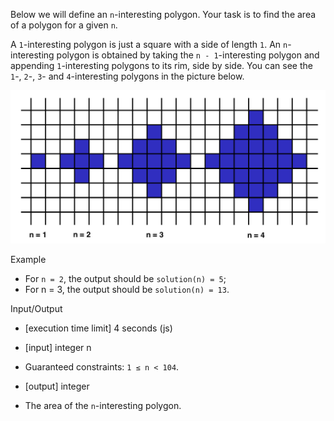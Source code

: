 Below we will define an `n`-interesting polygon. Your task is to find the area of a polygon for a given `n`.

A `1`-interesting polygon is just a square with a side of length `1`. An `n`-interesting polygon is obtained by taking the `n - 1`-interesting polygon and appending `1`-interesting polygons to its rim, side by side. You can see the `1`-, `2`-, `3`- and `4`-interesting polygons in the picture below.

![Polygons](/assets/polygons.png)

Example

  - For `n = 2`, the output should be
  `solution(n) = 5`;
  - For n = 3, the output should be
  `solution(n) = 13`.

Input/Output

  - [execution time limit] 4 seconds (js)

  - [input] integer n

  - Guaranteed constraints:
  `1 ≤ n < 104`.

  - [output] integer

  - The area of the `n`-interesting polygon.
